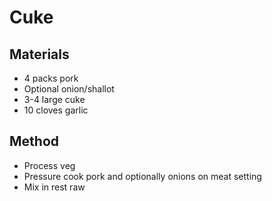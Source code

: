 # Cuke
## Materials
* 4 packs pork
* Optional onion/shallot
* 3-4 large cuke
* 10 cloves garlic

## Method
* Process veg
* Pressure cook pork and optionally onions on meat setting
* Mix in rest raw
